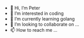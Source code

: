 - 👋 Hi, I’m Peter
- 👀 I’m interested in coding
- 🌱 I’m currently learning golang
- 💞️ I’m looking to collaborate on ...
- 📫 How to reach me ...

<!---
petersantoso94/petersantoso94 is a ✨ special ✨ repository because its `README.md` (this file) appears on your GitHub profile.
You can click the Preview link to take a look at your changes.
--->
